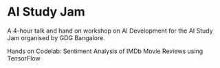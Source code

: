# AI Study Jam
A 4-hour talk and hand on workshop on AI Development for the AI Study Jam organised by GDG Bangalore.

Hands on Codelab: Sentiment Analysis of IMDb Movie Reviews using TensorFlow
